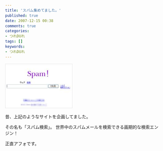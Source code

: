 ```yaml
---
title: 'スパム集めてました。'
published: true
date: 2007-12-15 00:38
comments: true
categories:
- つれDUれ
tags: []
keywords:
- つれDUれ
---
```

<img src="/imgs/archives/2007/12/10024675168_s1.jpg" alt="スパム" />

昔、上記のようなサイトを企画してました。 

その名も「スパム検索」。
世界中のスパムメールを検索できる画期的な検索エンジン！

正直アフォです。